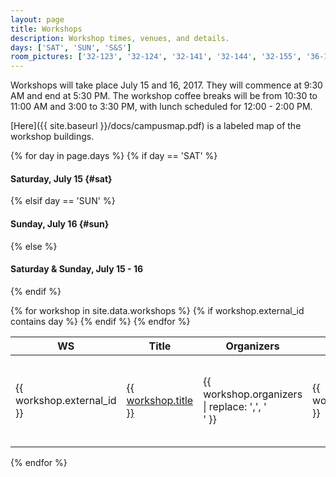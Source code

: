 ```yaml
---
layout: page
title: Workshops
description: Workshop times, venues, and details.
days: ['SAT', 'SUN', 'S&S']
room_pictures: ['32-123', '32-124', '32-141', '32-144', '32-155', '36-112', '36-144', '36-153', '36-155', '36-156', '34-101', '34-301', '34-302']
---
```


Workshops will take place July 15 and 16, 2017.
They will commence at 9:30 AM and end at 5:30 PM.
The workshop coffee breaks will be from 10:30 to 11:00 AM and 3:00 to 3:30 PM, with lunch scheduled for 12:00 - 2:00 PM.

[Here]({{ site.baseurl }}/docs/campusmap.pdf) is a labeled map of the workshop buildings.

{% for day in page.days %}
{% if day == 'SAT' %}
#### Saturday, July 15  {#sat}
{% elsif day == 'SUN' %}
#### Sunday, July 16    {#sun}
{% else %}
#### Saturday & Sunday, July 15 - 16
{% endif %}

<table class="table table-striped table-workshop">
  <thead>
    <tr>
      <th width="15%" align="center">WS</th>
      <th width="36%">Title</th>
      <th width="30%">Organizers</th>
      <th width="5%">Date</th>
      <th width="14%">Room</th>
    </tr>
  </thead>
  <tbody>
    {% for workshop in site.data.workshops %}
    {% if workshop.external_id contains day %}
    <tr>
      <td>{{ workshop.external_id }}</td>
      <td>
        <a href="{{ site.baseurl }}/program/workshops/{{ workshop.external_id | replace: '-', '' | downcase }}/">
          {{ workshop.title }}
        </a>
      </td>
      <td>
        {{ workshop.organizers | replace: ',', '<br/>' }}
      </td>
      <td>{{ workshop.date }}</td>
      <td>
      {% if day == 'S&S' %}
      {{ workshop.room }}
      {% else %}
      <a href="{{ site.baseurl }}/images/workshops/{{ workshop.room }}.jpg">{{ workshop.room }}</a>
      (<a href="
      {% if page.room_pictures contains workshop.room %}
      http://student.mit.edu/cgi-bin/display_pictures.sh?{{ workshop.room }}
      {% elsif workshop.room == '32-D463' %}
      http://imgur.com/a/BQv9Y
      {% elsif workshop.room == '32-G449' %}
      http://imgur.com/a/LC2oA
      {% endif %}
      ">Photos</a>)
      {% endif %}
      </td>
    </tr>
    {% endif %}
    {% endfor %}
  </tbody>
</table>
{% endfor %}
